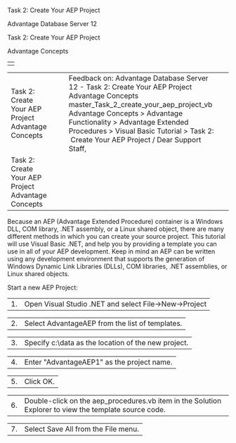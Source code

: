 Task 2: Create Your AEP Project




Advantage Database Server 12  

Task 2: Create Your AEP Project

Advantage Concepts

|  |
| --- |
|  |

|  |  |  |  |  |
| --- | --- | --- | --- | --- |
| Task 2: Create Your AEP Project  Advantage Concepts |  |  | Feedback on: Advantage Database Server 12 - Task 2: Create Your AEP Project Advantage Concepts master\_Task\_2\_create\_your\_aep\_project\_vb Advantage Concepts > Advantage Functionality > Advantage Extended Procedures > Visual Basic Tutorial > Task 2:  Create Your AEP Project / Dear Support Staff, |  |
| Task 2: Create Your AEP Project  Advantage Concepts |  |  |  |  |

Because an AEP (Advantage Extended Procedure) container is a Windows DLL, COM library, .NET assembly, or a Linux shared object, there are many different methods in which you can create your source project. This tutorial will use Visual Basic .NET, and help you by providing a template you can use in all of your AEP development. Keep in mind an AEP can be written using any development environment that supports the generation of Windows Dynamic Link Libraries (DLLs), COM libraries, .NET assemblies, or Linux shared objects.

Start a new AEP Project:

|  |  |
| --- | --- |
| 1. | Open Visual Studio .NET and select File->New->Project |

|  |  |
| --- | --- |
| 2. | Select AdvantageAEP from the list of templates. |

|  |  |
| --- | --- |
| 3. | Specify c:\data as the location of the new project. |

|  |  |
| --- | --- |
| 4. | Enter "AdvantageAEP1" as the project name. |

|  |  |
| --- | --- |
| 5. | Click OK. |

|  |  |
| --- | --- |
| 6. | Double-click on the aep\_procedures.vb item in the Solution Explorer to view the template source code. |

|  |  |
| --- | --- |
| 7. | Select Save All from the File menu. |